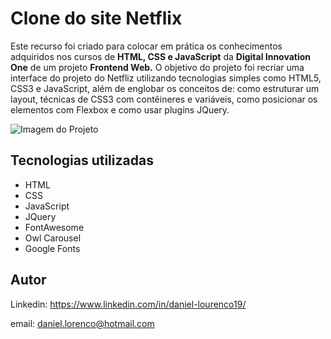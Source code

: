 # Clone do site Netflix

Este recurso foi criado para colocar em prática os conhecimentos adquiridos nos cursos de **HTML, CSS e JavaScript** da **Digital Innovation One** de um projeto **Frontend Web.**
O objetivo do projeto foi recriar uma interface do projeto do Netfliz utilizando tecnologias simples como HTML5, CSS3 e JavaScript, além de englobar os conceitos de: como estruturar um layout, técnicas de CSS3 com contêineres e variáveis, como posicionar os elementos com Flexbox e como usar plugins JQuery.

![Imagem do Projeto](https://user-images.githubusercontent.com/67913073/160657042-c6034188-c23c-416f-8120-01e0011f7a41.png)

## Tecnologias utilizadas

- HTML
- CSS
- JavaScript
- JQuery
- FontAwesome
- Owl Carousel
- Google Fonts

## Autor
Linkedin: 
https://www.linkedin.com/in/daniel-lourenco19/

email:
daniel.lorenco@hotmail.com



